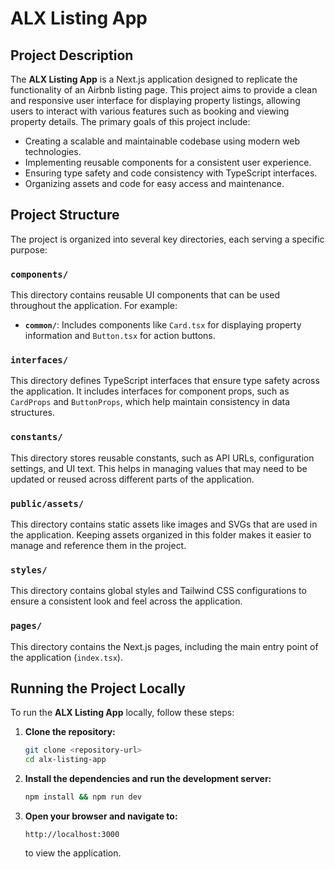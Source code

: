 # ALX Listing App

## Project Description

The **ALX Listing App** is a Next.js application designed to replicate the functionality of an Airbnb listing page. This project aims to provide a clean and responsive user interface for displaying property listings, allowing users to interact with various features such as booking and viewing property details. The primary goals of this project include:

- Creating a scalable and maintainable codebase using modern web technologies.
- Implementing reusable components for a consistent user experience.
- Ensuring type safety and code consistency with TypeScript interfaces.
- Organizing assets and code for easy access and maintenance.

## Project Structure

The project is organized into several key directories, each serving a specific purpose:

### `components/`
This directory contains reusable UI components that can be used throughout the application. For example:

- **`common/`**: Includes components like `Card.tsx` for displaying property information and `Button.tsx` for action buttons.

### `interfaces/`
This directory defines TypeScript interfaces that ensure type safety across the application. It includes interfaces for component props, such as `CardProps` and `ButtonProps`, which help maintain consistency in data structures.

### `constants/`
This directory stores reusable constants, such as API URLs, configuration settings, and UI text. This helps in managing values that may need to be updated or reused across different parts of the application.

### `public/assets/`
This directory contains static assets like images and SVGs that are used in the application. Keeping assets organized in this folder makes it easier to manage and reference them in the project.

### `styles/`
This directory contains global styles and Tailwind CSS configurations to ensure a consistent look and feel across the application.

### `pages/`
This directory contains the Next.js pages, including the main entry point of the application (`index.tsx`).

## Running the Project Locally

To run the **ALX Listing App** locally, follow these steps:

1. **Clone the repository:**
   ```bash
   git clone <repository-url>
   cd alx-listing-app
   ```

2. **Install the dependencies and run the development server:**
   ```bash
   npm install && npm run dev
   ```

3. **Open your browser and navigate to:**
   ```
   http://localhost:3000
   ```
   to view the application.
